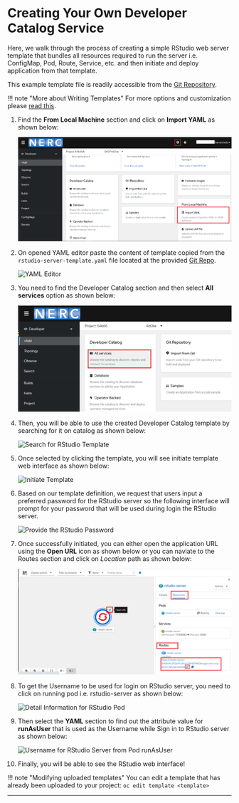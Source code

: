 # Creating Your Own Developer Catalog Service

Here, we walk through the process of creating a simple RStudio web server template
that bundles all resources required to run the server i.e. ConfigMap, Pod, Route,
Service, etc. and then initiate and deploy application from that template.

This example template file is readily accessible from the
[Git Repository](https://github.com/nerc-project/rstudio-testapp).

!!! note "More about Writing Templates"
    For more options and customization please [read this]( https://docs.openshift.com/container-platform/4.14/openshift_images/using-templates.html#templates-writing_using-templates).   

1. Find the **From Local Machine** section and click on **Import YAML** as shown
below:

    ![Import YAML](images/import-yaml.png)

2. On opened YAML editor paste the content of template copied from the
`rstudio-server-template.yaml` file located at the provided [Git Repo](https://github.com/nerc-project/rstudio-testapp/blob/main/rstudio-server-template.yaml).

    ![YAML Editor](images/import-yaml-content.png)

3. You need to find the Developer Catalog section and then select **All services**
option as shown below:

    ![Select All Services](images/select-service-catalog.png)

4. Then, you will be able to use the created Developer Catalog template by searching
for it on catalog as shown below:

    ![Search for RStudio Template](images/search-developer-catalog.png)

5. Once selected by clicking the template, you will see initiate template web interface
as shown below:

    ![Initiate Template](images/initiate-template.png)

6. Based on our template definition, we request that users input a preferred password
for the RStudio server so the following interface will prompt for your password that
will be used during login the RStudio server.

    ![Provide the RStudio Password](images/provide-password.png)

7. Once successfully initiated, you can either open the application URL using the
**Open URL** icon as shown below or you can naviate to the Routes section and
click on *Location* path as shown below:

    ![How to get the RStudio Application URL](images/rstudio-server-app-url.png)

8. To get the Username to be used for login on RStudio server, you need to click
on running pod i.e. rstudio-server as shown below:

    ![Detail Information for RStudio Pod](images/rstudio-pod-info.png)

9. Then select the **YAML** section to find out the attribute value for **runAsUser**
that is used as the Username while Sign in to RStudio server as shown below:

    ![Username for RStudio Server from Pod runAsUser](images/rstudio-server-user-info.png)

10. Finally, you will be able to see the RStudio web interface!

!!! note "Modifying uploaded templates"
    You can edit a template that has already been uploaded to your project:
    `oc edit template <template>`

---
